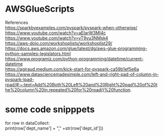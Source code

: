 # AWSGlueScripts

References <br />
https://sparkbyexamples.com/pyspark/pyspark-when-otherwise/ <br />
https://www.youtube.com/watch?v=aEIarW3Ml4c <br />
https://www.youtube.com/watch?v=vT9vu3NMsk4 <br />
https://aws-dojo.com/workshoplists/workshoplist29/ <br />
https://docs.aws.amazon.com/glue/latest/dg/aws-glue-programming-python-samples-legislators.html <br />
https://www.programiz.com/python-programming/datetime/current-datetime <br />
https://agiraud.medium.com/kick-start-for-pyspark-ca59b1ef5e6a <br />
https://www.datasciencemadesimple.com/left-and-right-pad-of-column-in-pyspark-lpad-rpad/#:~:text=Add%20Both%20Left%20and%20Right%20pad%20of%20the%20column%20in,repeated%20for%20rpad()%20function. <br />


# some code snipppets 
for row in dataCollect:   <br />
    print(row['dept_name'] + "," +str(row['dept_id']))  <br />
